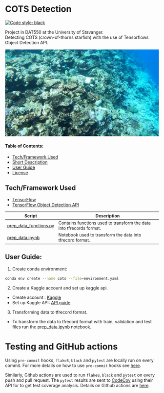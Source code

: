 <a name="toppp"></a>
# COTS Detection

[![Code style: black](https://img.shields.io/badge/code%20style-black-000000.svg)](https://github.com/psf/black)

Project in DAT550 at the University of Stavanger.  
Detecting COTS (crown-of-thorns starfish) with the use of Tensorflows Object Detection API.  

![Image from dataset](https://github.com/havardMoe/cots_detection/blob/cab3dfde862b47d9aa4af29996229096a5917728/images/vis.png)

#### Table of Contents:  
- [Tech/Framework Used](#tech)  
- [Short Description](#desc)  
- [User Guide](#usr-guide)  
- [License](#license)

<a name="tech"></a>
## Tech/Framework Used
- [TensorFlow](https://www.tensorflow.org/api_docs/python/tf)
- [TensorFlow Object Detection API](https://github.com/tensorflow/models/tree/master/research/object_detection)


Script  | Description
------------- | ------------- 
[prep_data_functions.py](https://github.com/havardMoe/cots_detection/blob/59836d38673fdc7e8f771f0a619c543ef1c8ba19/code/prep_data_functions.py)  | Contains functions used to transform the data into tfrecords format.
[prep_data.ipynb](https://github.com/havardMoe/cots_detection/blob/59836d38673fdc7e8f771f0a619c543ef1c8ba19/code/prep_data.ipynb)  | Notebook used to transform the data into tfrecord format.

<a name="usr-guide"></a>
## User Guide:
1. Create conda environment:
```bash
conda env create --name cots --file=environment.yaml
```
2. Create a Kaggle account and set up kaggle api. 
  - Create account : [Kaggle](https://www.kaggle.com/)
  - Set up Kaggle API: [API guide](https://www.kaggle.com/docs/api)
3. Transforming data to tfrecord format.
  - To transform the data to tfrecord format with train, validation and test files run the [prep_data.ipynb](https://github.com/havardMoe/cots_detection/blob/59836d38673fdc7e8f771f0a619c543ef1c8ba19/code/prep_data.ipynb) notebook.

# Testing and GitHub actions

Using `pre-commit` hooks, `flake8`, `black` and `pytest` are locally run on every commit. For more details on how to use `pre-commit` hooks see [here](https://github.com/iai-group/guidelines/tree/main/python#install-pre-commit-hooks).

Similarly, Github actions are used to run `flake8`, `black` and `pytest` on every push and pull request. The `pytest` results are sent to [CodeCov](https://about.codecov.io/) using their API for to get test coverage analysis. Details on Github actions are [here](https://github.com/iai-group/guidelines/blob/main/github/Actions.md).

